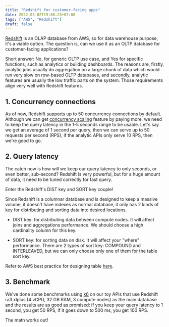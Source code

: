 ```yaml
---
title: "Redshift for customer-facing apps"
date: 2022-03-02T19:08:23+07:00
tags: ["AWS", "Redshift"]
draft: false
---
```


[Redshift][1] is an OLAP database from AWS, so for data warehouse purpose, it's
a viable option. The question is, can we use it as an OLTP database for
customer-facing applications?

Short answer: No, for generic OLTP use case, and Yes for specific functions,
such as analytics or building dashboards. The reasons are, firstly, analytic
jobs usually do aggregation on a large chunk of data which would run very slow
on row-based OLTP databases, and secondly, analytic features are usually the
low traffic parts on the system. Those requirements align very well with
Redshift features.

## 1. Concurrency connections

As of now, Redshift [supports][2] up to 50 concurrency connections by default.
Although we can get [concurrency scaling][3] feature by paying more, we need
to keep the query latency in the 1-5 seconds range to be usable. Let's say we
get an average of 1 second per query, then we can serve up to 50 requests per
second (RPS), if the analytic APIs only serve 10 RPS, then we're good to go.


## 2. Query latency

The catch now is how will we keep our query latency to only seconds, or
even better, sub-second? Redshift is very powerful, but for a huge amount of
data, it need to be tuned correctly for fast query.

Enter the Redshift's DIST key and SORT key couple!

Since Redshift is a columnar database and is designed to keep a massive
volume, it doesn't have indexes as normal database, it only has 2 kinds of
key for distributing and sorting data into desired locations.

- DIST key: for distributing data between compute nodes. It will affect
  joins and aggregations performance. We should choose a high cardinality
  column for this key.

- SORT key: for sorting data on disk. It will affect your "where" performance.
  There are 2 types of sort key: COMPOUND and INTERLEAVED, but we can only
  choose only one of them for the table sort key.

Refer to AWS best practice for designing table [here][4].


## 3. Benchmark

We've done some benchmarks using [k6][5] on our toy APIs that use Redshift
ra3.xlplus (4 vCPU, 32 GB RAM, 3 compute nodes) as the main database and the
results are as good as promised: if you keep your query latency to 1 second,
you get 50 RPS, if it goes down to 500 ms, you get 100 RPS.

The math works out!


[1]: https://aws.amazon.com/redshift/
[2]: https://docs.aws.amazon.com/redshift/latest/dg/cm-c-defining-query-queues.html#cm-c-defining-query-queues-concurrency-level
[3]: https://docs.aws.amazon.com/redshift/latest/dg/concurrency-scaling.html
[4]: https://docs.aws.amazon.com/redshift/latest/dg/c_designing-tables-best-practices.html
[5]: https://k6.io/
